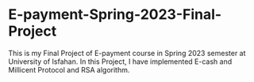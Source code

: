# E-payment-Spring-2023-Final-Project
This is my Final Project of E-payment course in Spring 2023 semester at University of Isfahan. In this Project, I have implemented E-cash and Millicent Protocol and RSA algorithm. 
